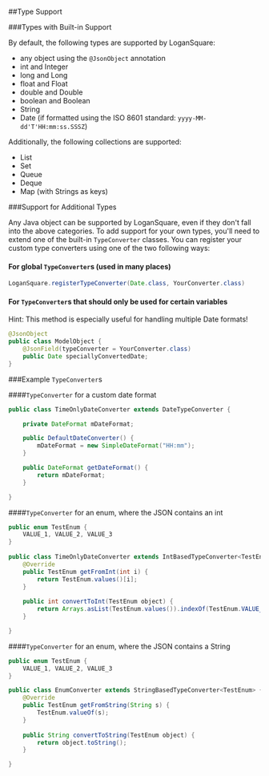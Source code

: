 ##Type Support

###Types with Built-in Support

By default, the following types are supported by LoganSquare:

* any object using the `@JsonObject` annotation
* int and Integer
* long and Long
* float and Float
* double and Double
* boolean and Boolean
* String
* Date (if formatted using the ISO 8601 standard: `yyyy-MM-dd'T'HH:mm:ss.SSSZ`)

Additionally, the following collections are supported:

* List
* Set
* Queue
* Deque
* Map (with Strings as keys)

###Support for Additional Types

Any Java object can be supported by LoganSquare, even if they don't fall into the above categories. To add support for your own types, you'll need to extend one of the built-in `TypeConverter` classes. You can register your custom type converters using one of the two following ways:

#### For global `TypeConverter`s (used in many places)

```java
LoganSquare.registerTypeConverter(Date.class, YourConverter.class)
```

#### For `TypeConverter`s that should only be used for certain variables

Hint: This method is especially useful for handling multiple Date formats!

```java
@JsonObject
public class ModelObject {
    @JsonField(typeConverter = YourConverter.class)
    public Date speciallyConvertedDate;
}
```

###Example `TypeConverter`s

####`TypeConverter` for a custom date format

```java
public class TimeOnlyDateConverter extends DateTypeConverter {

    private DateFormat mDateFormat;

    public DefaultDateConverter() {
        mDateFormat = new SimpleDateFormat("HH:mm");
    }

    public DateFormat getDateFormat() {
        return mDateFormat;
    }

}
```

####`TypeConverter` for an enum, where the JSON contains an int

```java
public enum TestEnum {
    VALUE_1, VALUE_2, VALUE_3
}
    
public class TimeOnlyDateConverter extends IntBasedTypeConverter<TestEnum> {
    @Override
    public TestEnum getFromInt(int i) {
        return TestEnum.values()[i];
    }
    
    public int convertToInt(TestEnum object) {
        return Arrays.asList(TestEnum.values()).indexOf(TestEnum.VALUE_1);
    }

}
```

####`TypeConverter` for an enum, where the JSON contains a String

```java
public enum TestEnum {
    VALUE_1, VALUE_2, VALUE_3
}

public class EnumConverter extends StringBasedTypeConverter<TestEnum> {
    @Override
    public TestEnum getFromString(String s) {
        TestEnum.valueOf(s);
    }
    
    public String convertToString(TestEnum object) {
        return object.toString();
    }

}
```
